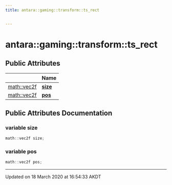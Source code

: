 ```yaml
---
title: antara::gaming::transform::ts_rect


---
```


# antara::gaming::transform::ts_rect

















## Public Attributes

|                | Name           |
| -------------- | -------------- |
| [math::vec2f](Classes/classantara_1_1gaming_1_1math_1_1basic__vector.md) | **[size](Classes/structantara_1_1gaming_1_1transform_1_1ts__rect.md#variable-size)**  |
| [math::vec2f](Classes/classantara_1_1gaming_1_1math_1_1basic__vector.md) | **[pos](Classes/structantara_1_1gaming_1_1transform_1_1ts__rect.md#variable-pos)**  |












## Public Attributes Documentation

### variable size

```cpp
math::vec2f size;
```




























### variable pos

```cpp
math::vec2f pos;
```
































-------------------------------

Updated on 18 March 2020 at 16:54:33 AKDT